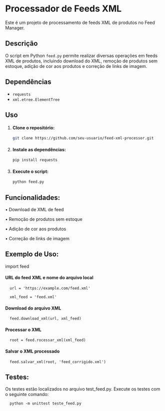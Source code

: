 # Processador de Feeds XML

Este é um projeto de processamento de feeds XML de produtos no Feed Manager.

## Descrição

O script em Python `feed.py` permite realizar diversas operações em feeds XML de produtos, incluindo download do XML, remoção de produtos sem estoque, adição de cor aos produtos e correção de links de imagem.

## Dependências

- `requests`
- `xml.etree.ElementTree`

## Uso
1. #### Clone o repositório:
   ```bash
   git clone https://github.com/seu-usuario/feed-xml-processor.git

2. #### Instale as dependências:
   ```bash
   pip install requests

3. #### Execute o script:
   ```bash
   python feed.py

## Funcionalidades:

   • Download de XML de feed
   
   • Remoção de produtos sem estoque
   
   • Adição de cor aos produtos
   
   • Correção de links de imagem
   
   
## Exemplo de Uso:

   import feed
   
   #### URL do feed XML e nome do arquivo local
      url = 'https://example.com/feed.xml'
      
      xml_feed = 'feed.xml'
   
   #### Download do arquivo XML
   
      feed.download_xml(url, xml_feed)
   
   #### Processar o XML
   
      root = feed.rocessar_xml(xml_feed)
   
   #### Salvar o XML processado
      
      feed.salvar_xml(root, 'feed_corrigido.xml')

   
## Testes:
   Os testes estão localizados no arquivo test_feed.py. Execute os testes com o seguinte comando:
     
      python -m unittest teste_feed.py
